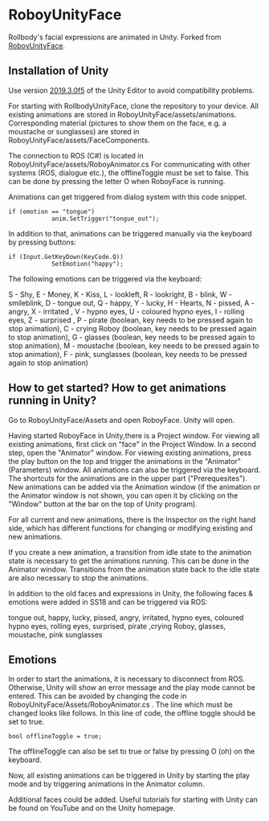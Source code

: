 # RoboyUnityFace

Rollbody's facial expressions are animated in Unity. Forked from [RoboyUnityFace](https://github.com/Roboy/RoboyUnityFace).

## Installation of Unity

Use version [2019.3.0f5](https://unity3d.com/unity/beta/2019.3.0f5) of the Unity Editor to avoid compatibility problems.

For starting with RollbodyUnityFace, clone the repository to your device. All existing animations are stored in RoboyUnityFace/assets/animations. Corresponding material (pictures to show them on the face, e.g. a moustache or sunglasses) are stored in RoboyUnityFace/assets/FaceComponents.

The connection to ROS (C#) is located in RoboyUnityFace/assets/RoboyAnimator.cs 
For communicating with other systems (ROS, dialogue etc.), the offlineToggle must be set to false. This can be done by pressing the letter O  when RoboyFace is running. 

Animations can get triggered from dialog system with this code snippet.  

```
if (emotion == "tongue")
            anim.SetTrigger("tongue_out");
```
In addition to that, animations can be triggered manually via the keyboard by pressing buttons: 

```
if (Input.GetKeyDown(KeyCode.Q))
            SetEmotion("happy");
```

The following emotions can be triggered via the keyboard:

S - Shy, E - Money, K - Kiss, L - lookleft, R - lookright, B - blink, W - smileblink, D - tongue out, Q - happy, Y - lucky, H - Hearts, N - pissed, A - angry, X - irritated , V - hypno eyes, U - coloured hypno eyes, I - rolling eyes, Z - surprised , P - pirate (boolean, key needs to be pressed again to stop animation), C - crying Roboy (boolean, key needs to be pressed again to stop animation), G - glasses (boolean, key needs to be pressed again to stop animation), M - moustache (boolean, key needs to be pressed again to stop animation), F - pink, sunglasses (boolean, key needs to be pressed again to stop animation)


## How to get started? How to get animations running in Unity? 

Go to RoboyUnityFace/Assets and open RoboyFace. Unity will open. 

Having started RoboyFace in Unity,there is a Project window. For viewing all existing animations, first click on "face" in the Project Window. In a second step, open the "Animator" window. For viewing existing animations, press the play button on the top and trigger the animations in the "Animator" (Parameters) window. All animations can also be triggered via the keyboard. The shortcuts for the animations are in the upper part ("Prerequesites"). New animations can be added via the Animation window (if the animation or the Animator window is not shown, you can open it by clicking on the "Window" button at the bar on the top of Unity program).

For all current and new animations, there is the Inspector on the right hand side, which has different functions for changing or modifying existing and new animations.

If you create a new animation, a transition from idle state to the animation state is necessary to get the animations running. This can be done in the Animator window. Transitions from the animation state back to the idle state are also necessary to stop the animations.

In addition to the old faces and expressions in Unity, the following faces & emotions were added in SS18 and can be triggered via ROS:

tongue out, happy, lucky, pissed, angry, irritated, hypno eyes, coloured hypno eyes, rolling eyes, surprised, pirate ,crying Roboy, glasses, moustache, pink sunglasses

## Emotions

In order to start the animations, it is necessary to disconnect from ROS. Otherwise, Unity will show an error message and the play mode cannot be entered. This can be avoided by changing the code in RoboyUnityFace/Assets/RoboyAnimator.cs . The line which must be changed looks like follows. In this line of code, the offline toggle should be set to true.

```
bool offlineToggle = true;
```

The offlineToggle can also be set to true or false by pressing O (oh) on the keyboard. 

Now, all existing animations can be triggered in Unity by starting the play mode and by triggering animations in the Animator column.

Additional faces could be added. Useful tutorials for starting with Unity can be found on YouTube and on the Unity homepage.
